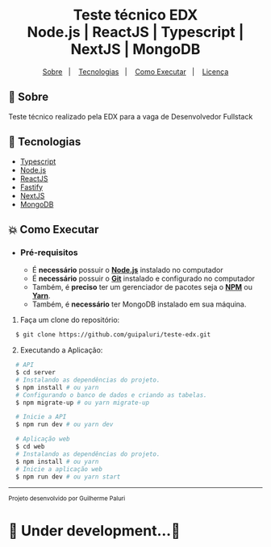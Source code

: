<h1 align="center">
    <br>Teste técnico EDX<br/>
    Node.js | ReactJS | Typescript | NextJS | MongoDB
</h1>

</p>
<p align="center">
  <a href="#bookmark-sobre">Sobre</a>&nbsp;&nbsp;&nbsp;|&nbsp;&nbsp;&nbsp;
  <a href="#rocket-tecnologias">Tecnologias</a>&nbsp;&nbsp;&nbsp;|&nbsp;&nbsp;&nbsp;
  <a href="#boom-como-executar">Como Executar</a>&nbsp;&nbsp;&nbsp;|&nbsp;&nbsp;&nbsp;
  <a href="#memo-licença">Licença</a>
</p>

## :bookmark: Sobre

Teste técnico realizado pela EDX para a vaga de Desenvolvedor Fullstack
  

## :rocket: Tecnologias

-  [Typescript](https://www.typescriptlang.org/)
-  [Node.js](https://nodejs.org/en/)
-  [ReactJS](https://reactjs.org/)
-  [Fastify](https://www.fastify.io/)
-  [NextJS](https://nextjs.org/)
-  [MongoDB](https://www.mongodb.com/pt-br)

## :boom: Como Executar

- ### **Pré-requisitos**

  - É **necessário** possuir o **[Node.js](https://nodejs.org/en/)** instalado no computador
  - É **necessário** possuir o **[Git](https://git-scm.com/)** instalado e configurado no computador
  - Também, é **preciso** ter um gerenciador de pacotes seja o **[NPM](https://www.npmjs.com/)** ou **[Yarn](https://yarnpkg.com/)**.
  - Também, é **necessário** ter MongoDB instalado em sua máquina.

1. Faça um clone do repositório:

```sh
  $ git clone https://github.com/guipaluri/teste-edx.git
```

2. Executando a Aplicação:

```sh
  # API
  $ cd server
  # Instalando as dependências do projeto.
  $ npm install # ou yarn
  # Configurando o banco de dados e criando as tabelas.
  $ npm migrate-up # ou yarn migrate-up

  # Inicie a API
  $ npm run dev # ou yarn dev

  # Aplicação web
  $ cd web
  # Instalando as dependências do projeto.
  $ npm install # ou yarn
  # Inicie a aplicação web
  $ npm run dev # ou yarn start
```
---
<sup>Projeto desenvolvido por Guilherme Paluri
# :construction: Under development...:construction: